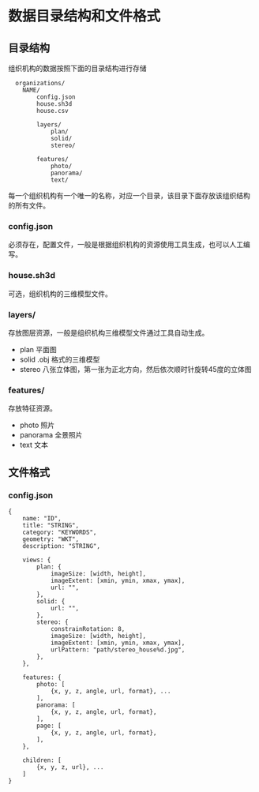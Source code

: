 # 数据目录结构和文件格式 #

## 目录结构 ##

组织机构的数据按照下面的目录结构进行存储

```
  organizations/
    NAME/
        config.json
        house.sh3d
        house.csv

        layers/
            plan/
            solid/
            stereo/

        features/
            photo/
            panorama/
            text/
```

每一个组织机构有一个唯一的名称，对应一个目录，该目录下面存放该组织结构
的所有文件。

### config.json ###

必须存在，配置文件，一般是根据组织机构的资源使用工具生成，也可以人工编
写。

### house.sh3d ###

可选，组织机构的三维模型文件。

### layers/ ###

存放图层资源，一般是组织机构三维模型文件通过工具自动生成。

* plan   平面图
* solid  .obj 格式的三维模型
* stereo 八张立体图，第一张为正北方向，然后依次顺时针旋转45度的立体图

### features/ ###

存放特征资源。

* photo    照片
* panorama 全景照片
* text     文本

## 文件格式 ##

### config.json ###

```
{
    name: "ID",
    title: "STRING",
    category: "KEYWORDS",
    geometry: "WKT",
    description: "STRING",

    views: {
        plan: {
            imageSize: [width, height],
            imageExtent: [xmin, ymin, xmax, ymax],
            url: "",
        },
        solid: {
            url: "",
        },
        stereo: {
            constrainRotation: 8,
            imageSize: [width, height],
            imageExtent: [xmin, ymin, xmax, ymax],
            urlPattern: "path/stereo_house%d.jpg",
        },
    },

    features: {
        photo: [
            {x, y, z, angle, url, format}, ...
        ],
        panorama: [
            {x, y, z, angle, url, format},
        ],
        page: [
            {x, y, z, angle, url, format},
        ],
    },

    children: [
        {x, y, z, url}, ...
    ]
}
```
